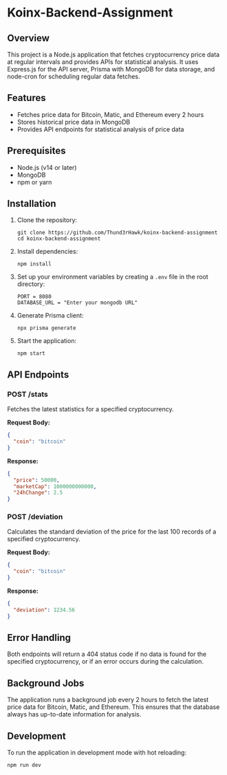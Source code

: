 # Koinx-Backend-Assignment

## Overview

This project is a Node.js application that fetches cryptocurrency price data at regular intervals and provides APIs for statistical analysis. It uses Express.js for the API server, Prisma with MongoDB for data storage, and node-cron for scheduling regular data fetches.

## Features

- Fetches price data for Bitcoin, Matic, and Ethereum every 2 hours
- Stores historical price data in MongoDB
- Provides API endpoints for statistical analysis of price data

## Prerequisites

- Node.js (v14 or later)
- MongoDB
- npm or yarn

## Installation

1. Clone the repository:
   ```
   git clone https://github.com/Thund3rHawk/koinx-backend-assignment
   cd koinx-backend-assignment
   ```

2. Install dependencies:
   ```
   npm install
   ```

3. Set up your environment variables by creating a `.env` file in the root directory:
   ```
   PORT = 8080
   DATABASE_URL = "Enter your mongodb URL"
   ```

4. Generate Prisma client:
   ```
   npx prisma generate
   ```

5. Start the application:
   ```
   npm start
   ```

## API Endpoints

### POST /stats

Fetches the latest statistics for a specified cryptocurrency.

**Request Body:**
```json
{
  "coin": "bitcoin"
}
```

**Response:**
```json
{
  "price": 50000,
  "marketCap": 1000000000000,
  "24hChange": 2.5
}
```

### POST /deviation

Calculates the standard deviation of the price for the last 100 records of a specified cryptocurrency.

**Request Body:**
```json
{
  "coin": "bitcoin"
}
```

**Response:**
```json
{
  "deviation": 1234.56
}
```

## Error Handling

Both endpoints will return a 404 status code if no data is found for the specified cryptocurrency, or if an error occurs during the calculation.

## Background Jobs

The application runs a background job every 2 hours to fetch the latest price data for Bitcoin, Matic, and Ethereum. This ensures that the database always has up-to-date information for analysis.

## Development

To run the application in development mode with hot reloading:

```
npm run dev
```
